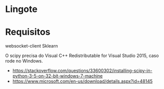 # Lingote


# Requisitos
websocket-client
Sklearn

O scipy precisa do Visual C++ Redistributable for Visual Studio 2015, caso rode no Windows.
 - https://stackoverflow.com/questions/33600302/installing-scipy-in-python-3-5-on-32-bit-windows-7-machine
 - https://www.microsoft.com/en-us/download/details.aspx?id=48145